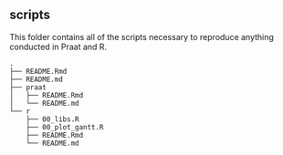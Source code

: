 
## scripts

This folder contains all of the scripts necessary to reproduce anything
conducted in Praat and R.

    .
    ├── README.Rmd
    ├── README.md
    ├── praat
    │   ├── README.Rmd
    │   └── README.md
    └── r
        ├── 00_libs.R
        ├── 00_plot_gantt.R
        ├── README.Rmd
        └── README.md

